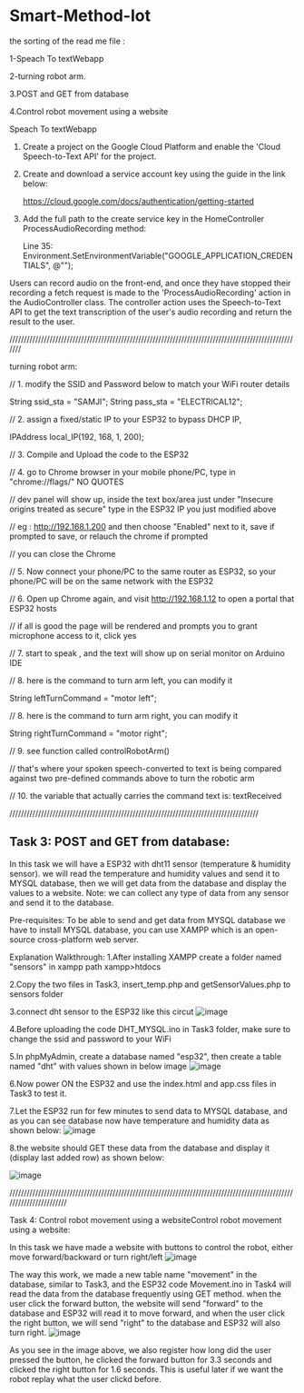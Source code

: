 # Smart-Method-Iot
the sorting of the read me file :

1-Speach To textWebapp

2-turning robot arm.

3.POST and GET from database

4.Control robot movement using a website


Speach To textWebapp
1. Create a project on the Google Cloud Platform and enable the 'Cloud Speech-to-Text API' for the project.

2. Create and download a service account key using the guide in the link below:

	https://cloud.google.com/docs/authentication/getting-started

3. Add the full path to the create service key in the HomeController ProcessAudioRecording method:

	Line 35: Environment.SetEnvironmentVariable("GOOGLE_APPLICATION_CREDENTIALS", @"<path-to-service-key>");

Users can record audio on the front-end, and once they have stopped their recording a fetch request is made to the 'ProcessAudioRecording' action in the AudioController class.
The controller action uses the Speech-to-Text API to get the text transcription of the user's audio recording and return the result to the user.

///////////////////////////////////////////////////////////////////////////////////////////////////////


turning robot arm:

// 1. modify the SSID and Password below to match your WiFi router details

String ssid_sta = "SAMJI";
String pass_sta = "ELECTRICAL12";

// 2. assign a fixed/static IP to your ESP32 to bypass DHCP IP,

IPAddress local_IP(192, 168, 1, 200);

// 3. Compile and Upload the code to the ESP32

// 4. go to Chrome browser in your mobile phone/PC, type in  "chrome://flags/" NO QUOTES

// dev panel will show up, inside the text box/area just under "Insecure origins treated as secure" type in the ESP32 IP you just modified above

// eg : http://192.168.1.200  and then choose "Enabled" next to it, save if prompted to save, or relauch the chrome if prompted

// you can close the Chrome

// 5. Now connect your phone/PC to the same router as ESP32, so your phone/PC will be on the same network with the ESP32


// 6. Open up Chrome again, and visit  http://192.168.1.12 to open a portal that ESP32 hosts

// if all is good the page will be rendered and prompts you to grant microphone access to it, click yes

// 7. start to speak , and the text will show up on serial monitor on Arduino IDE

// 8. here is the command to turn arm left, you can modify it

String leftTurnCommand = "motor left";

// 8. here is the command to turn arm right, you can modify it

String rightTurnCommand = "motor right";

// 9. see function called controlRobotArm()

// that's where your spoken speech-converted to text is being compared against two pre-defined commands above to turn the robotic arm

// 10. the variable that actually carries the command text is: textReceived


///////////////////////////////////////////////////////////////////////////////////////
## Task 3: POST and GET from database:
In this task we will have a ESP32 with dht11 sensor (temperature & humidity sensor).
we will read the temperature and humidity values and send it to MYSQL database, then we will get data from the database and display the values to a website.
Note: we can collect any type of data from any sensor and send it to the database.

Pre-requisites:
To be able to send and get data from MYSQL database we have to install MYSQL database, you can use XAMPP which is an open-source cross-platform web server.

Explanation Walkthrough:
1.After installing XAMPP create a folder named "sensors" in xampp path xampp>htdocs

2.Copy the two files in Task3, insert_temp.php and getSensorValues.php to sensors folder

3.connect dht sensor to the ESP32 like this circut
![image](https://user-images.githubusercontent.com/109418411/184507230-bc795580-20d0-4eef-ae67-aeac3ef15536.png)

4.Before uploading the code DHT_MYSQL.ino in Task3 folder, make sure to change the ssid and password to your WiFi

5.In phpMyAdmin, create a database named "esp32", then create a table named "dht" with values shown in below image
![image](https://user-images.githubusercontent.com/109418411/184507300-fe2467c3-2342-4666-9c1f-6f2ed7e4ceea.png)

6.Now power ON the ESP32 and use the index.html and app.css files in Task3 to test it.

7.Let the ESP32 run for few minutes to send data to MYSQL database, and as you can see database now have temperature and humidity data as shown below: 
![image](https://user-images.githubusercontent.com/109418411/184507324-090150e2-1b7d-451b-ac09-d2392053bfa1.png)

8.the website should GET these data from the database and display it (display last added row) as shown below:

![image](https://user-images.githubusercontent.com/109418411/184507348-4da71be8-b180-4e14-95d3-9866b7f6ef1e.png)

///////////////////////////////////////////////////////////////////////////////////////////////////////////////////////


Task 4: Control robot movement using a websiteControl robot movement using a website:

In this task we have made a website with buttons to control the robot, either move forward/backward or turn right/left
![image](https://user-images.githubusercontent.com/109418411/184507449-cf726c8a-ab2e-4de4-9057-1203cd1ea3ac.png)

The way this work, we made a new table name "movement" in the database, similar to Task3, and the ESP32 code Movement.ino in Task4 will read the data from the database frequently using GET method.
when the user click the forward button, the website will send "forward" to the database and ESP32 will read it to move forward, and when the user click the right button, we will send "right" to the database and ESP32 will also turn right.
![image](https://user-images.githubusercontent.com/109418411/184507463-44ce0b4f-8fce-419c-9afa-0b1c621a2f5a.png)


As you see in the image above, we also register how long did the user pressed the button, he clicked the forward button for 3.3 seconds and clicked the right button for 1.6 seconds. This is useful later if we want the robot replay what the user clickd before.


